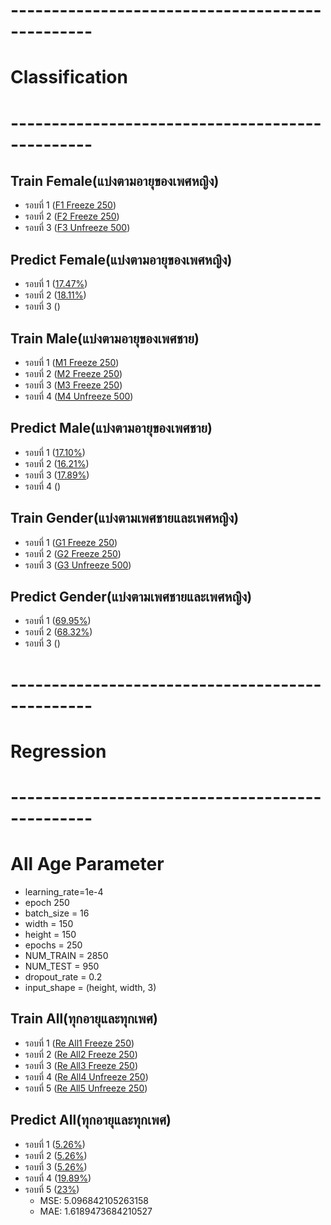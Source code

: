# ------------------------------------------------
# Classification
# ------------------------------------------------
## Train Female(แบ่งตามอายุของเพศหญิง)
 - รอบที่ 1 ([F1 Freeze 250](https://github.com/Wanita-8943/Main_Project/blob/main/F1_Train_Freeze_250.ipynb))
 - รอบที่ 2 ([F2 Freeze 250](https://github.com/Wanita-8943/Main_Project/blob/main/F2_Train_Freeze_250.ipynb))  
 - รอบที่ 3 ([F3 Unfreeze 500]())
 
## Predict Female(แบ่งตามอายุของเพศหญิง)
 - รอบที่ 1 ([17.47%](https://github.com/Wanita-8943/Main_Project/blob/main/F1_Predict_Freeze.ipynb))
 - รอบที่ 2 ([18.11%](https://github.com/Wanita-8943/Main_Project/blob/main/F2_Predict_Freeze.ipynb))  
 - รอบที่ 3 ([]())
   
 ## Train Male(แบ่งตามอายุของเพศชาย)
 - รอบที่ 1 ([M1 Freeze 250](https://github.com/Wanita-8943/Main_Project/blob/main/M1_Train_Freeze.ipynb))
 - รอบที่ 2 ([M2 Freeze 250](https://github.com/Wanita-8943/Main_Project/blob/main/M2_Train_Freeze.ipynb))  
 - รอบที่ 3 ([M3 Freeze 250](https://github.com/Wanita-8943/Main_Project/blob/main/M3_Train_Freeze.ipynb))
 - รอบที่ 4 ([M4 Unfreeze 500]())

 ## Predict Male(แบ่งตามอายุของเพศชาย)
 - รอบที่ 1 ([17.10%](https://github.com/Wanita-8943/Main_Project/blob/main/M1_Predict_Freeze.ipynb))
 - รอบที่ 2 ([16.21%](https://github.com/Wanita-8943/Main_Project/blob/main/M2_Predict_Freeze.ipynb))  
 - รอบที่ 3 ([17.89%](https://github.com/Wanita-8943/Main_Project/blob/main/M3_Predict_Freeze.ipynb))
 - รอบที่ 4 ([]())
 
## Train Gender(แบ่งตามเพศชายและเพศหญิง)
 - รอบที่ 1 ([G1 Freeze 250](https://github.com/Wanita-8943/Main_Project/blob/main/G1_Train_Freeze.ipynb))
 - รอบที่ 2 ([G2 Freeze 250](https://github.com/Wanita-8943/Main_Project/blob/main/G2_Train_Freeze.ipynb))  
 - รอบที่ 3 ([G3 Unfreeze 500]())
 
 ## Predict Gender(แบ่งตามเพศชายและเพศหญิง)
 - รอบที่ 1 ([69.95%](https://github.com/Wanita-8943/Main_Project/blob/main/G1_Predict_Freeze.ipynb))
 - รอบที่ 2 ([68.32%](https://github.com/Wanita-8943/Main_Project/blob/main/G2_Predict_Freeze.ipynb))  
 - รอบที่ 3 ([]())

# ------------------------------------------------
# Regression
# ------------------------------------------------
# All Age Parameter 
 - learning_rate=1e-4
 - epoch 250
 - batch_size = 16
 - width = 150
 - height = 150
 - epochs = 250
 - NUM_TRAIN = 2850
 - NUM_TEST = 950
 - dropout_rate = 0.2
 - input_shape = (height, width, 3)
## Train All(ทุกอายุและทุกเพศ) 
 - รอบที่ 1 ([Re All1 Freeze 250](https://github.com/Wanita-8943/Main_Project/blob/main/A1_Train_Freeze.ipynb))
 - รอบที่ 2 ([Re All2 Freeze 250](https://github.com/Wanita-8943/Main_Project/blob/main/A2_Train_Freeze.ipynb))  
 - รอบที่ 3 ([Re All3 Freeze 250](https://github.com/Wanita-8943/Main_Project/blob/main/A3_Train_Freeze.ipynb))
 - รอบที่ 4 ([Re All4 Unfreeze 250](https://github.com/Wanita-8943/Main_Project/blob/main/A4_Train_Unfreez.ipynb))
 - รอบที่ 5 ([Re All5 Unfreeze 250](https://github.com/Wanita-8943/Main_Project/blob/main/A5_Train_Unfreez.ipynb))

## Predict All(ทุกอายุและทุกเพศ)
 - รอบที่ 1 ([5.26%](https://github.com/Wanita-8943/Main_Project/blob/main/A1_Predict_Freeze.ipynb))
 - รอบที่ 2 ([5.26%](https://github.com/Wanita-8943/Main_Project/blob/main/A2_Predict_Freeze.ipynb))  
 - รอบที่ 3 ([5.26%](https://github.com/Wanita-8943/Main_Project/blob/main/A3_Predict_Freeze.ipynb))
 - รอบที่ 4 ([19.89%](https://github.com/Wanita-8943/Main_Project/blob/main/A4_Predict_Unfreeze.ipynb))
 - รอบที่ 5 ([23%](https://github.com/Wanita-8943/Main_Project/blob/main/A5_Predict_Unfreeze.ipynb))
   - MSE: 5.096842105263158
   - MAE: 1.6189473684210527
   
